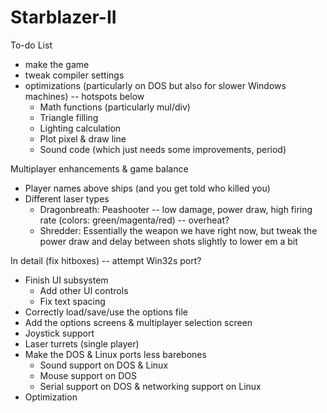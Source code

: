 # Starblazer-II
To-do List
- make the game
- tweak compiler settings
- optimizations (particularly on DOS but also for slower Windows machines) -- hotspots below
  - Math functions (particularly mul/div)
  - Triangle filling
  - Lighting calculation
  - Plot pixel & draw line
  - Sound code (which just needs some improvements, period)  


Multiplayer enhancements & game balance
- Player names above ships (and you get told who killed you)
- Different laser types
  - Dragonbreath: Peashooter -- low damage, power draw, high firing rate (colors: green/magenta/red) -- overheat?
  - Shredder: Essentially the weapon we have right now, but tweak the power draw and delay between shots slightly to lower em a bit


In detail (fix hitboxes) -- attempt Win32s port?
- Finish UI subsystem
  - Add other UI controls
  - Fix text spacing
- Correctly load/save/use the options file
- Add the options screens & multiplayer selection screen
- Joystick support
- Laser turrets (single player)
- Make the DOS & Linux ports less barebones
  - Sound support on DOS & Linux
  - Mouse support on DOS
  - Serial support on DOS & networking support on Linux
- Optimization
